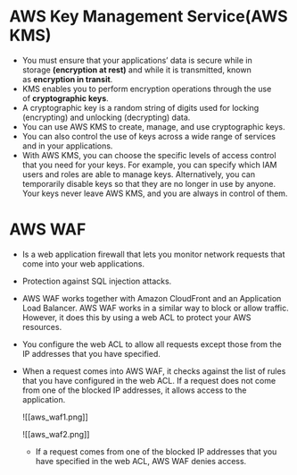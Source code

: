 # AWS Key Management Service(AWS KMS)
- You must ensure that your applications’ data is secure while in storage **(encryption at rest)** and while it is transmitted, known as **encryption in transit**.
- KMS enables you to perform encryption operations through the use of **cryptographic keys**. 
- A cryptographic key is a random string of digits used for locking (encrypting) and unlocking (decrypting) data. 
- You can use AWS KMS to create, manage, and use cryptographic keys. 
- You can also control the use of keys across a wide range of services and in your applications.
- With AWS KMS, you can choose the specific levels of access control that you need for your keys. For example, you can specify which IAM users and roles are able to manage keys. Alternatively, you can temporarily disable keys so that they are no longer in use by anyone. Your keys never leave AWS KMS, and you are always in control of them.

# AWS WAF
- Is a web application firewall that lets you monitor network requests that come into your web applications.
- Protection against SQL injection attacks.
- AWS WAF works together with Amazon CloudFront and an Application Load Balancer. AWS WAF works in a similar way to block or allow traffic. However, it does this by using a web ACL to protect your AWS resources.
- You configure the web ACL to allow all requests except those from the IP addresses that you have specified.
- When a request comes into AWS WAF, it checks against the list of rules that you have configured in the web ACL. If a request does not come from one of the blocked IP addresses, it allows access to the application.

	![[aws_waf1.png]]

	![[aws_waf2.png]]
	- If a request comes from one of the blocked IP addresses that you have specified in the web ACL, AWS WAF denies access.